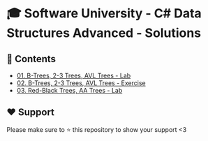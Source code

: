 # :mortar_board: Software University - C# Data Structures Advanced - Solutions

## :orange_book: Contents 
* [01. B-Trees, 2-3 Trees, AVL Trees - Lab](https://github.com/vassdeniss/software-university-courses/tree/master/csharp-data-structures-advanced/01.BTrees23TreesAVLTrees) 
* [02. B-Trees, 2-3 Trees, AVL Trees - Exercise](https://github.com/vassdeniss/software-university-courses/tree/master/csharp-data-structures-advanced/02.BTrees23TreesAVLTreesExercise) 
* [03. Red-Black Trees, AA Trees - Lab](https://github.com/vassdeniss/software-university-courses/tree/master/csharp-data-structures-advanced/03.RedBlackTreesAATrees) 

## :heart: Support
Please make sure to :star: this repository to show your support <3